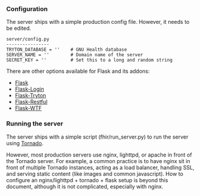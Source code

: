 ### Configuration

The server ships with a simple production config file. However, it needs to be edited.

    server/config.py
    ----------------
    TRYTON_DATABASE = ''    # GNU Health database
    SERVER_NAME = ''        # Domain name of the server
    SECRET_KEY = ''         # Set this to a long and random string

There are other options available for Flask and its addons:
* [Flask](http://flask.pocoo.org/docs/0.10/config/)
* [Flask-Login](https://flask-login.readthedocs.org/en/latest/)
* [Flask-Tryton](https://code.google.com/p/flask-tryton/)
* [Flask-Restful](http://flask-restful.readthedocs.org/en/latest/quickstart.html)
* [Flask-WTF](https://flask-wtf.readthedocs.org/en/latest/)

### Running the server

The server ships with a simple script (fhir/run_server.py) to run the server using [Tornado](http://www.tornadoweb.org/en/stable/).

However, most production servers use nginx, lighttpd, or apache in front of the Tornado server. For example, a common practice is to have nginx sit in front of multiple Tornado instances, acting as a load balancer, handling SSL, and serving static content (like images and common javascript). How to configure an nginx/lighttpd + tornado + flask setup is beyond this document, although it is not complicated, especially with nginx.
